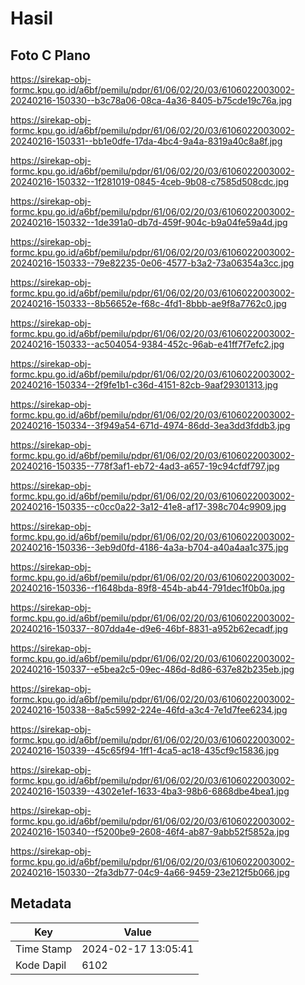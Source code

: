 # Hasil

## Foto C Plano

https://sirekap-obj-formc.kpu.go.id/a6bf/pemilu/pdpr/61/06/02/20/03/6106022003002-20240216-150330--b3c78a06-08ca-4a36-8405-b75cde19c76a.jpg

https://sirekap-obj-formc.kpu.go.id/a6bf/pemilu/pdpr/61/06/02/20/03/6106022003002-20240216-150331--bb1e0dfe-17da-4bc4-9a4a-8319a40c8a8f.jpg

https://sirekap-obj-formc.kpu.go.id/a6bf/pemilu/pdpr/61/06/02/20/03/6106022003002-20240216-150332--1f281019-0845-4ceb-9b08-c7585d508cdc.jpg

https://sirekap-obj-formc.kpu.go.id/a6bf/pemilu/pdpr/61/06/02/20/03/6106022003002-20240216-150332--1de391a0-db7d-459f-904c-b9a04fe59a4d.jpg

https://sirekap-obj-formc.kpu.go.id/a6bf/pemilu/pdpr/61/06/02/20/03/6106022003002-20240216-150333--79e82235-0e06-4577-b3a2-73a06354a3cc.jpg

https://sirekap-obj-formc.kpu.go.id/a6bf/pemilu/pdpr/61/06/02/20/03/6106022003002-20240216-150333--8b56652e-f68c-4fd1-8bbb-ae9f8a7762c0.jpg

https://sirekap-obj-formc.kpu.go.id/a6bf/pemilu/pdpr/61/06/02/20/03/6106022003002-20240216-150333--ac504054-9384-452c-96ab-e41ff7f7efc2.jpg

https://sirekap-obj-formc.kpu.go.id/a6bf/pemilu/pdpr/61/06/02/20/03/6106022003002-20240216-150334--2f9fe1b1-c36d-4151-82cb-9aaf29301313.jpg

https://sirekap-obj-formc.kpu.go.id/a6bf/pemilu/pdpr/61/06/02/20/03/6106022003002-20240216-150334--3f949a54-671d-4974-86dd-3ea3dd3fddb3.jpg

https://sirekap-obj-formc.kpu.go.id/a6bf/pemilu/pdpr/61/06/02/20/03/6106022003002-20240216-150335--778f3af1-eb72-4ad3-a657-19c94cfdf797.jpg

https://sirekap-obj-formc.kpu.go.id/a6bf/pemilu/pdpr/61/06/02/20/03/6106022003002-20240216-150335--c0cc0a22-3a12-41e8-af17-398c704c9909.jpg

https://sirekap-obj-formc.kpu.go.id/a6bf/pemilu/pdpr/61/06/02/20/03/6106022003002-20240216-150336--3eb9d0fd-4186-4a3a-b704-a40a4aa1c375.jpg

https://sirekap-obj-formc.kpu.go.id/a6bf/pemilu/pdpr/61/06/02/20/03/6106022003002-20240216-150336--f1648bda-89f8-454b-ab44-791dec1f0b0a.jpg

https://sirekap-obj-formc.kpu.go.id/a6bf/pemilu/pdpr/61/06/02/20/03/6106022003002-20240216-150337--807dda4e-d9e6-46bf-8831-a952b62ecadf.jpg

https://sirekap-obj-formc.kpu.go.id/a6bf/pemilu/pdpr/61/06/02/20/03/6106022003002-20240216-150337--e5bea2c5-09ec-486d-8d86-637e82b235eb.jpg

https://sirekap-obj-formc.kpu.go.id/a6bf/pemilu/pdpr/61/06/02/20/03/6106022003002-20240216-150338--8a5c5992-224e-46fd-a3c4-7e1d7fee6234.jpg

https://sirekap-obj-formc.kpu.go.id/a6bf/pemilu/pdpr/61/06/02/20/03/6106022003002-20240216-150339--45c65f94-1ff1-4ca5-ac18-435cf9c15836.jpg

https://sirekap-obj-formc.kpu.go.id/a6bf/pemilu/pdpr/61/06/02/20/03/6106022003002-20240216-150339--4302e1ef-1633-4ba3-98b6-6868dbe4bea1.jpg

https://sirekap-obj-formc.kpu.go.id/a6bf/pemilu/pdpr/61/06/02/20/03/6106022003002-20240216-150340--f5200be9-2608-46f4-ab87-9abb52f5852a.jpg

https://sirekap-obj-formc.kpu.go.id/a6bf/pemilu/pdpr/61/06/02/20/03/6106022003002-20240216-150330--2fa3db77-04c9-4a66-9459-23e212f5b066.jpg


## Metadata

| Key        | Value               |
| ---------- | ------------------- |
| Time Stamp | 2024-02-17 13:05:41 |
| Kode Dapil | 6102                |



